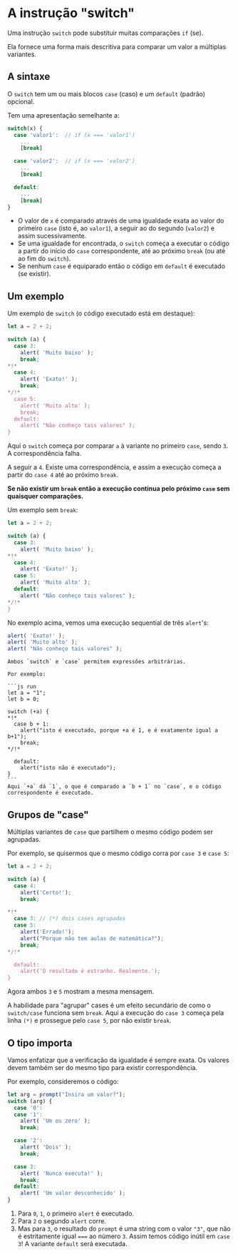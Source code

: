 # A instrução "switch"

Uma instrução `switch` pode substituir muitas comparações `if` (se).

Ela fornece uma forma mais descritiva para comparar um valor a múltiplas variantes.

## A sintaxe

O `switch` tem um ou mais blocos `case` (caso) e um `default` (padrão) opcional.

Tem uma apresentação semelhante a:

```js no-beautify
switch(x) {
  case 'valor1':  // if (x === 'valor1')
    ...
    [break]

  case 'valor2':  // if (x === 'valor2')
    ...
    [break]

  default:
    ...
    [break]
}
```

- O valor de `x` é comparado através de uma igualdade exata ao valor do primeiro `case` (isto é, ao `valor1`), a seguir ao do segundo (`valor2`) e assim sucessivamente.
- Se uma igualdade for encontrada, o `switch` começa a executar o código a partir do início do `case` correspondente, até ao próximo `break` (ou até ao fim do `switch`).
- Se nenhum `case` é equiparado então o código em `default` é executado (se existir).

## Um exemplo

Um exemplo de `switch` (o código executado está em destaque):

```js run
let a = 2 + 2;

switch (a) {
  case 3:
    alert( 'Muito baixo' );
    break;
*!*
  case 4:
    alert( 'Exato!' );
    break;
*/!*
  case 5:
    alert( 'Muito alto' );
    break;
  default:
    alert( "Não conheço tais valores" );
}
```

Aqui o `switch` começa por comparar `a` à variante no primeiro `case`, sendo  `3`. A correspondência falha.

A seguir a `4`. Existe uma correspondência, e assim a execução começa a partir do `case 4` até ao próximo `break`.

**Se não existir um `break` então a execução continua pelo próximo `case` sem quaisquer comparações.**

Um exemplo sem `break`:

```js run
let a = 2 + 2;

switch (a) {
  case 3:
    alert( 'Muito baixo' );
*!*
  case 4:
    alert( 'Exato!' );
  case 5:
    alert( 'Muito alto' );
  default:
    alert( "Não conheço tais valores" );
*/!*
}
```

No exemplo acima, vemos uma execução sequential de três `alert`'s:

```js
alert( 'Exato!' );
alert( 'Muito alto' );
alert( "Não conheço tais valores" );
```

````smart header="Qualquer expressão pode servir de argumento a 'switch/case'"
Ambos `switch` e `case` permitem expressões arbitrárias.

Por exemplo:

```js run
let a = "1";
let b = 0;

switch (+a) {
*!*
  case b + 1:
    alert("isto é executado, porque +a é 1, e é exatamente igual a b+1");
    break;
*/!*

  default:
    alert("isto não é executado");
}
```
Aqui `+a` dá `1`, o que é comparado a `b + 1` no `case`, e o código correspondente é executado.
````

## Grupos de "case"

Múltiplas variantes de `case` que partilhem o mesmo código podem ser agrupadas.

Por exemplo, se quisermos que o mesmo código corra por `case 3` e `case 5`:

```js run no-beautify
let a = 2 + 2;

switch (a) {
  case 4:
    alert('Certo!');
    break;

*!*
  case 3: // (*) dois cases agrupados
  case 5:
    alert('Errado!');
    alert("Porque não tem aulas de matemática?");
    break;
*/!*

  default:
    alert('O resultado é estranho. Realmente.');
}
```

Agora ambos `3` e `5` mostram a mesma mensagem.

A habilidade para "agrupar" cases é um efeito secundário de como o `switch/case` funciona sem `break`. Aqui a execução do `case 3` começa pela linha `(*)` e prossegue pelo `case 5`, por não existir `break`.

## O tipo importa

Vamos enfatizar que a verificação da igualdade é sempre exata. Os valores devem também ser do mesmo tipo para existir correspondência.

Por exemplo, consideremos o código:

```js run
let arg = prompt("Insira um valor?");
switch (arg) {
  case '0':
  case '1':
    alert( 'Um ou zero' );
    break;

  case '2':
    alert( 'Dois' );
    break;

  case 3:
    alert( 'Nunca executa!' );
    break;
  default:
    alert( 'Um valor desconhecido' );
}
```

1. Para `0`, `1`, o primeiro `alert` é executado.
2. Para `2` o segundo `alert` corre.
3. Mas para `3`, o resultado do `prompt` é uma string com o valor `"3"`, que não é estritamente igual `===` ao número `3`. Assim temos código inútil em `case 3`! A variante `default` será executada.
